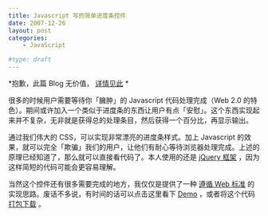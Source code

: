 ```yaml
---
title: Javascript 写的简单进度条控件
date: 2007-12-26
layout: post
categories:
    - JavaScript

#type: draft
---
```


*抱歉，此篇 Blog 无价值， [详情见此]({{site.urls}}/posts/1679/)  *

很多的时候用户需要等待你「臃肿」的 Javascript 代码处理完成（Web 2.0 的特色）。期间或许加入一个类似于进度条的东西让用户有点「安慰」。这个东西实现起来并不复杂，无非就是获得总的处理条目，然后获得一个百分比，再显示输出。

通过我们伟大的 CSS，可以实现非常漂亮的进度条样式。加上 Javascript 的效果，就可以完全「欺骗」我们的用户，让他们有耐心等待浏览器处理完成。上述的原理已经知道了，那么就可以直接看代码了。本人使用的还是  [jQuery 框架]({{site.urls}}/posts/417/) ，因为这样简短的代码可能会更容易理解。

当然这个控件还有很多需要完成的地方，我仅仅是提供了一种 [遵循 Web 标准]({{site.urls}}/posts/102/) 的实现思路。废话不多说，有时间的话可以点击这里看下  [Demo](http://lab.gracecode.com/historic/demo/javascript_progress.html) ，或者将这个代码 [打包下载](http://files.gracecode.com/2007_12_26/1198650474.zip) 。
